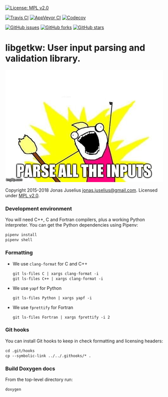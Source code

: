 [![License: MPL v2.0](https://img.shields.io/github/license/dev-cafe/libgetkw.svg?style=for-the-badge)](https://github.com/dev-cafe/libgetkw/blob/master/LICENSE)

[![Travis CI](https://img.shields.io/travis/dev-cafe/libgetkw.svg?style=for-the-badge)](https://travis-ci.org/dev-cafe/libgetkw)
[![AppVeyor CI](https://img.shields.io/appveyor/ci/dev-cafe/libgetkw.svg?style=for-the-badge)](https://ci.appveyor.com/project/dev-cafe/libgetkw)
[![Codecov](https://img.shields.io/codecov/c/github/dev-cafe/libgetkw.svg?style=for-the-badge)](https://codecov.io/gh/dev-cafe/libgetkw)

[![GitHub issues](https://img.shields.io/github/issues/dev-cafe/libgetkw.svg?style=for-the-badge)](https://github.com/dev-cafe/libgetkw/issues)
[![GitHub forks](https://img.shields.io/github/forks/dev-cafe/libgetkw.svg?style=for-the-badge)](https://github.com/dev-cafe/libgetkw/network)
[![GitHub stars](https://img.shields.io/github/stars/dev-cafe/libgetkw.svg?style=for-the-badge)](https://github.com/dev-cafe/libgetkw/stargazers)

# libgetkw: User input parsing and validation library.

![parse-all](https://github.com/dev-cafe/libgetkw/raw/master/assets/parse.jpg "Parse all the inputs!")

Copyright 2015-2018 Jonas Juselius <jonas.juselius@gmail.com>.
Licensed under [MPL v2.0](LICENSE).

### Development environment

You will need C++, C and Fortran compilers, plus a working Python interpreter.
You can get the Python dependencies using Pipenv:
```
pipenv install
pipenv shell
```

### Formatting

- We use `clang-format` for C and C++
  ```
  git ls-files C | xargs clang-format -i
  git ls-files C++ | xargs clang-format -i
  ```
- We use `yapf` for Python
  ```
  git ls-files Python | xargs yapf -i
  ```
- We use `fprettify` for Fortran
  ```
  git ls-files Fortran | xargs fprettify -i 2
  ```

### Git hooks

You can install Git hooks to keep in check formatting and licensing headers:

```
cd .git/hooks
cp --symbolic-link ../../.githooks/* .
```

### Build Doxygen docs

From the top-level directory run:
```
doxygen
```

